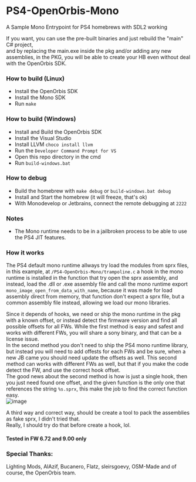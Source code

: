 # PS4-OpenOrbis-Mono
 A Sample Mono Entrypoint for PS4 homebrews with SDL2 working

If you want, you can use the pre-built binaries and just rebuild the "main" C# project,  
and by replacing the main.exe inside the pkg and/or adding any new assemblies,
in the PKG, you will be able to create your HB even without deal with the OpenOrbis SDK.
 
### How to build (Linux)
 - Install the OpenOrbis SDK
 - Install the Mono SDK
 - Run `make`
 
### How to build (Windows)
 - Install and Build the OpenOrbis SDK
 - Install the Visual Studio
 - Install LLVM `choco install llvm`
 - Run the `Developer Command Prompt for VS`
 - Open this repo directory in the cmd
 - Run `build-windows.bat`

### How to debug 
 - Build the homebrew with `make debug` or `build-windows.bat debug`
 - Install and Start the homebrew (it will freeze, that's ok)
 - With Monodevelop or Jetbrains, connect the remote debugging at `2222`
 
### Notes
 - The Mono runtime needs to be in a jailbroken process to be able to use the PS4 JIT features.
 
### How it works
The PS4 default mono runtime allways try load the modules from sprx files,
in this example, at `/PS4-OpenOrbis-Mono/trampoline.c` a hook in the mono runtime is
installed in the function that try open the sprx assembly, and instead, load the .dll or .exe assembly
file and call the mono runtime export `mono_image_open_from_data_with_name`, because it was made
for load assembly direct from memory, that function don't expect a sprx file, but a common
assembly file instead, allowing we load our mono libraries.

Since it depends of hooks, we need or ship the mono runtime in the pkg with a known offset,
or instead detect the firmware version and find all possible offsets for all FWs.
While the first method is easy and safest and works with different FWs, you will share a sony binary, 
and that can be a license issue.  
In the second method you don't need to ship the PS4 mono runtime library, but instead you will
need to add offests for each FWs and be sure, when a new JB came you should need update the offsets as well.
This second method can works with different FWs as well, but that if you make the code detect the FW,
and use the correct hook offset.  
The good news about the second method is how is just a single hook, then you just need found one offset,
and the given function is the only one that references the string `%s.sprx`, this make the job to find the correct function easy.  
![image](https://user-images.githubusercontent.com/10576957/183532405-397dadce-a425-418e-a5e7-c935ca56d3bc.png)

A third way and correct way, should be create a tool to pack the assemblies as fake sprx, I didn't tried that.  
Really, I should try do that before create a hook, lol.

#### Tested in FW 6.72 and 9.00 only

### Special Thanks:
Lighting Mods, AlAzif, Bucanero, Flatz, sleirsgoevy, OSM-Made and of course, the OpenOrbis team.

